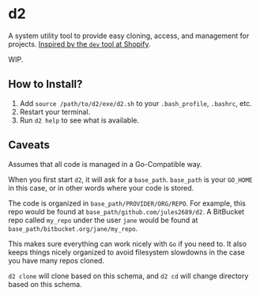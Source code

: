 # d2

A system utility tool to provide easy cloning, access, and management for projects. [Inspired by the `dev` tool at Shopify](https://devproductivity.io/dev-shopifys-all-purpose-development-tool/index.html).

WIP.

## How to Install?

1. Add `source /path/to/d2/exe/d2.sh` to your `.bash_profile`, `.bashrc`, etc.
2. Restart your terminal.
3. Run `d2 help` to see what is available.

## Caveats

Assumes that all code is managed in a Go-Compatible way.

When you first start `d2`, it will ask for a `base_path`. `base_path` is your `GO_HOME` in this case, or in other words where your code is stored.

The code is organized in `base_path/PROVIDER/ORG/REPO`. For example, this repo would be found at `base_path/github.com/jules2689/d2`. A BitBucket repo called `my_repo` under the user `jane` would be found at `base_path/bitbucket.org/jane/my_repo`.

This makes sure everything can work nicely with `Go` if you need to. It also keeps things nicely organized to avoid filesystem slowdowns in the case you have many repos cloned.

`d2 clone` will clone based on this schema, and `d2 cd` will change directory based on this schema.
